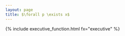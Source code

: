 ```yaml
---
layout: page
title: $\forall p \exists x$
---
```


{% include executive_function.html fx="executive" %}
